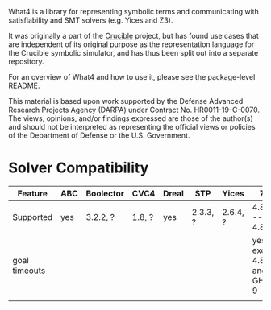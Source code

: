 What4 is a library for representing symbolic terms and communicating with
satisfiability and SMT solvers (e.g. Yices and Z3).

It was originally a part of the [Crucible](https://github.com/GaloisInc/crucible)
project, but has found use cases that are independent of its original
purpose as the representation language for the Crucible symbolic
simulator, and has thus been split out into a separate repository.

For an overview of What4 and how to use it, please see the
package-level [README](what4/README.md).

This material is based upon work supported by the Defense Advanced
Research Projects Agency (DARPA) under Contract No. HR0011-19-C-0070.
The views, opinions, and/or findings expressed are those of the
author(s) and should not be interpreted as representing the official
views or policies of the Department of Defense or the U.S. Government.


# Solver Compatibility

| Feature       | ABC  | Boolector | CVC4   | Dreal | STP      | Yices    | Z3                            |
|---------------|------|-----------|--------|-------|----------|----------|-------------------------------|
| Supported     | yes  | 3.2.2, ?  | 1.8, ? | yes   | 2.3.3, ? | 2.6.4, ? | 4.8.8 -- 4.8.14               |
| goal timeouts |      |           |        |       |          |          | yes except 4.8.12 and GHC < 9 |
|               |      |           |        |       |          |          |                               |
